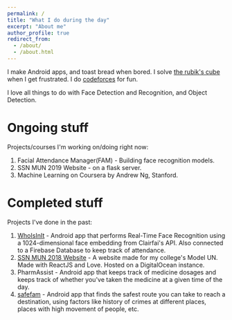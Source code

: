 ```yaml
---
permalink: /
title: "What I do during the day"
excerpt: "About me"
author_profile: true
redirect_from: 
  - /about/
  - /about.html
---
```


I make Android apps, and toast bread when bored.
I solve [the rubik's cube](https://www.worldcubeassociation.org/persons/2015SRIN10) when I get frustrated.
I do [codeforces](https://codeforces.com/profile/srinath2309) for fun.

I love all things to do with Face Detection and Recognition, and Object Detection.

Ongoing stuff
======
Projects/courses I'm working on/doing right now:

1. Facial Attendance Manager(FAM) - Building face recognition models.
1. SSN MUN 2019 Website - on a flask server.
1. Machine Learning on Coursera by Andrew Ng, Stanford.

Completed stuff
======
Projects I've done in the past:

1. [WhoIsInIt](https://github.com/srinathvrao/WhoIsInIt) - Android app that performs Real-Time Face Recognition using a 1024-dimensional face embedding from Clairfai's API. Also connected to a Firebase Database to keep track of attendance.
1. [SSN MUN 2018 Website](https://github.com/srinathvrao/SSN-MUN-2018) - A website made for my college's Model UN. Made with ReactJS and Love. Hosted on a DigitalOcean instance.
1. PharmAssist - Android app that keeps track of medicine dosages and keeps track of whether you've taken the medicine at a given time of the day.
1. [safefam](https://github.com/srinathvrao/safefam) - Android app that finds the safest route you can take to reach a destination, using factors like history of crimes at different places, places with high movement of people, etc.